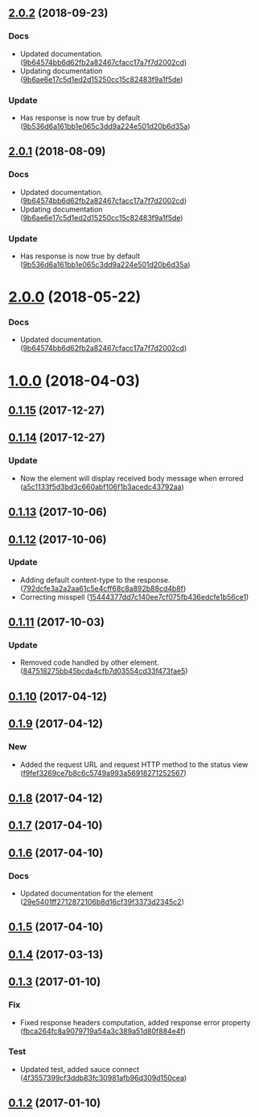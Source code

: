<a name="2.0.2"></a>
## [2.0.2](https://github.com/advanced-rest-client/response-view/compare/0.1.14...2.0.2) (2018-09-23)


### Docs

* Updated documentation. ([9b64574bb6d62fb2a82467cfacc17a7f7d2002cd](https://github.com/advanced-rest-client/response-view/commit/9b64574bb6d62fb2a82467cfacc17a7f7d2002cd))
* Updating documentation ([9b6ae6e17c5d1ed2d15250cc15c82483f9a1f5de](https://github.com/advanced-rest-client/response-view/commit/9b6ae6e17c5d1ed2d15250cc15c82483f9a1f5de))

### Update

* Has response is now true by default ([9b536d6a161bb1e065c3dd9a224e501d20b6d35a](https://github.com/advanced-rest-client/response-view/commit/9b536d6a161bb1e065c3dd9a224e501d20b6d35a))



<a name="2.0.1"></a>
## [2.0.1](https://github.com/advanced-rest-client/response-view/compare/0.1.14...2.0.1) (2018-08-09)


### Docs

* Updated documentation. ([9b64574bb6d62fb2a82467cfacc17a7f7d2002cd](https://github.com/advanced-rest-client/response-view/commit/9b64574bb6d62fb2a82467cfacc17a7f7d2002cd))
* Updating documentation ([9b6ae6e17c5d1ed2d15250cc15c82483f9a1f5de](https://github.com/advanced-rest-client/response-view/commit/9b6ae6e17c5d1ed2d15250cc15c82483f9a1f5de))

### Update

* Has response is now true by default ([9b536d6a161bb1e065c3dd9a224e501d20b6d35a](https://github.com/advanced-rest-client/response-view/commit/9b536d6a161bb1e065c3dd9a224e501d20b6d35a))



<a name="2.0.0"></a>
# [2.0.0](https://github.com/advanced-rest-client/response-view/compare/0.1.14...2.0.0) (2018-05-22)


### Docs

* Updated documentation. ([9b64574bb6d62fb2a82467cfacc17a7f7d2002cd](https://github.com/advanced-rest-client/response-view/commit/9b64574bb6d62fb2a82467cfacc17a7f7d2002cd))



<a name="1.0.0"></a>
# [1.0.0](https://github.com/advanced-rest-client/response-view/compare/0.1.14...1.0.0) (2018-04-03)




<a name="0.1.15"></a>
## [0.1.15](https://github.com/advanced-rest-client/response-view/compare/0.1.14...0.1.15) (2017-12-27)




<a name="0.1.14"></a>
## [0.1.14](https://github.com/advanced-rest-client/response-view/compare/0.1.13...0.1.14) (2017-12-27)


### Update

* Now the element will display received body message when errored ([a5c1133f5d3bd3c660abf106f1b3acedc43792aa](https://github.com/advanced-rest-client/response-view/commit/a5c1133f5d3bd3c660abf106f1b3acedc43792aa))



<a name="0.1.13"></a>
## [0.1.13](https://github.com/advanced-rest-client/response-view/compare/0.1.12...0.1.13) (2017-10-06)




<a name="0.1.12"></a>
## [0.1.12](https://github.com/advanced-rest-client/response-view/compare/0.1.11...0.1.12) (2017-10-06)


### Update

* Adding default content-type to the response. ([792dcfe3a2a2aa61c5e4cff68c8a892b88cd4b8f](https://github.com/advanced-rest-client/response-view/commit/792dcfe3a2a2aa61c5e4cff68c8a892b88cd4b8f))
* Correcting misspell ([15444377dd7c140ee7cf075fb436edcfe1b56ce1](https://github.com/advanced-rest-client/response-view/commit/15444377dd7c140ee7cf075fb436edcfe1b56ce1))



<a name="0.1.11"></a>
## [0.1.11](https://github.com/advanced-rest-client/response-view/compare/0.1.9...0.1.11) (2017-10-03)


### Update

* Removed code handled by other element. ([847518275bb45bcda4cfb7d03554cd33f473fae5](https://github.com/advanced-rest-client/response-view/commit/847518275bb45bcda4cfb7d03554cd33f473fae5))



<a name="0.1.10"></a>
## [0.1.10](https://github.com/advanced-rest-client/response-view/compare/0.1.9...v0.1.10) (2017-04-12)




<a name="0.1.9"></a>
## [0.1.9](https://github.com/advanced-rest-client/response-view/compare/0.1.7...v0.1.9) (2017-04-12)


### New

* Added the request URL and request HTTP method to the status view ([f9fef3269ce7b8c6c5749a993a56918271252567](https://github.com/advanced-rest-client/response-view/commit/f9fef3269ce7b8c6c5749a993a56918271252567))



<a name="0.1.8"></a>
## [0.1.8](https://github.com/advanced-rest-client/response-view/compare/0.1.7...v0.1.8) (2017-04-12)




<a name="0.1.7"></a>
## [0.1.7](https://github.com/advanced-rest-client/response-view/compare/0.1.6...v0.1.7) (2017-04-10)




<a name="0.1.6"></a>
## [0.1.6](https://github.com/advanced-rest-client/response-view/compare/0.1.4...v0.1.6) (2017-04-10)


### Docs

* Updated documentation for the element ([29e5401ff2712872106b8d16cf39f3373d2345c2](https://github.com/advanced-rest-client/response-view/commit/29e5401ff2712872106b8d16cf39f3373d2345c2))



<a name="0.1.5"></a>
## [0.1.5](https://github.com/advanced-rest-client/response-view/compare/0.1.4...v0.1.5) (2017-04-10)




<a name="0.1.4"></a>
## [0.1.4](https://github.com/advanced-rest-client/response-view/compare/0.1.3...v0.1.4) (2017-03-13)




<a name="0.1.3"></a>
## [0.1.3](https://github.com/advanced-rest-client/response-view/compare/0.1.1...v0.1.3) (2017-01-10)


### Fix

* Fixed response headers computation, added response error property ([fbca264fc8a9079719a54a3c389a51d80f884e4f](https://github.com/advanced-rest-client/response-view/commit/fbca264fc8a9079719a54a3c389a51d80f884e4f))

### Test

* Updated test, added sauce connect ([4f3557399cf3ddb83fc30981afb96d309d150cea](https://github.com/advanced-rest-client/response-view/commit/4f3557399cf3ddb83fc30981afb96d309d150cea))



<a name="0.1.2"></a>
## [0.1.2](https://github.com/advanced-rest-client/response-view/compare/0.1.1...v0.1.2) (2017-01-10)




